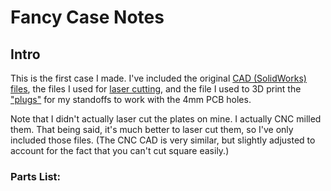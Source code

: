 # Fancy Case Notes


## Intro

This is the first case I made. I've included the original [CAD (SolidWorks) files](CAD_files), the files I used for [laser cutting](laser_cutter_files), and the file I used to 3D print the ["plugs"](3Dprint_files/plug.STL) for my standoffs to work with the 4mm PCB holes.

Note that I didn't actually laser cut the plates on mine. I actually CNC milled them.  That being said, it's much better to laser cut them, so I've only included those files. (The CNC CAD is very similar, but slightly adjusted to account for the fact that you can't cut square easily.)


### Parts List:

